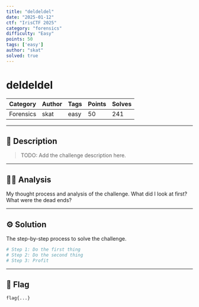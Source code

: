 ```yaml
---
title: "deldeldel"
date: "2025-01-12"
ctf: "IrisCTF 2025"
category: "forensics"
difficulty: "Easy"
points: 50
tags: ['easy']
author: "skat"
solved: true
---
```




# deldeldel

| Category | Author | Tags | Points | Solves |
| :--- | :--- | :--- | :--- | :--- |
| Forensics | skat | easy | 50 | 241 |

---

## 📖 Description

> TODO: Add the challenge description here.

---

## 🕵️‍♂️ Analysis

My thought process and analysis of the challenge. What did I look at first? What were the dead ends?

---

## ⚙️ Solution

The step-by-step process to solve the challenge.

```bash
# Step 1: Do the first thing
# Step 2: Do the second thing
# Step 3: Profit
```

---

## 🏁 Flag

```
flag{...}
```
